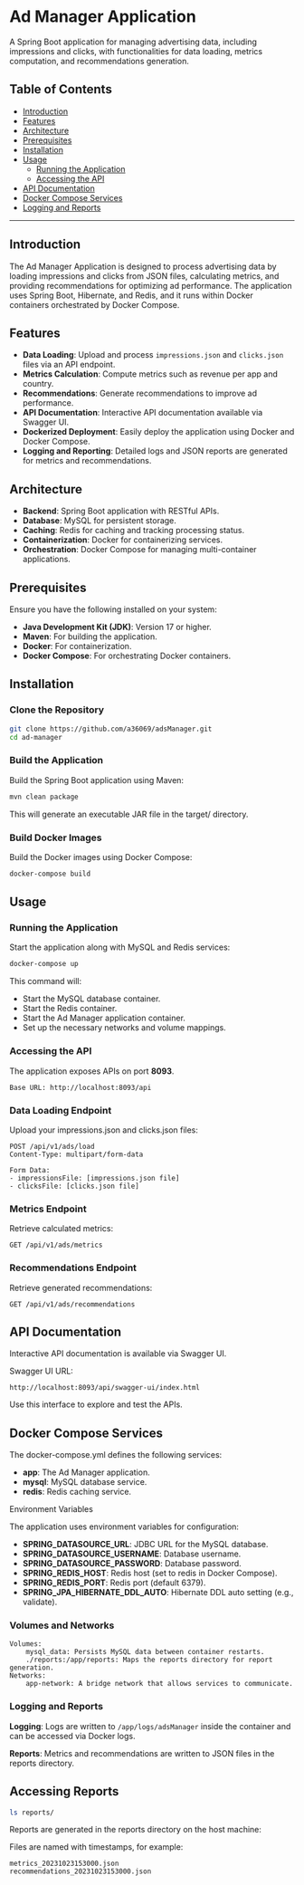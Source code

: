 # Ad Manager Application

A Spring Boot application for managing advertising data, including impressions and clicks, with functionalities for data loading, metrics computation, and recommendations generation.

## Table of Contents

- [Introduction](#introduction)
- [Features](#features)
- [Architecture](#architecture)
- [Prerequisites](#prerequisites)
- [Installation](#installation)
- [Usage](#usage)
    - [Running the Application](#running-the-application)
    - [Accessing the API](#accessing-the-api)
- [API Documentation](#api-documentation)
- [Docker Compose Services](#docker-compose-services)
- [Logging and Reports](#logging-and-reports)

---

## Introduction

The Ad Manager Application is designed to process advertising data by loading impressions and clicks from JSON files, calculating metrics, and providing recommendations for optimizing ad performance. The application uses Spring Boot, Hibernate, and Redis, and it runs within Docker containers orchestrated by Docker Compose.

## Features

- **Data Loading**: Upload and process `impressions.json` and `clicks.json` files via an API endpoint.
- **Metrics Calculation**: Compute metrics such as revenue per app and country.
- **Recommendations**: Generate recommendations to improve ad performance.
- **API Documentation**: Interactive API documentation available via Swagger UI.
- **Dockerized Deployment**: Easily deploy the application using Docker and Docker Compose.
- **Logging and Reporting**: Detailed logs and JSON reports are generated for metrics and recommendations.

## Architecture

- **Backend**: Spring Boot application with RESTful APIs.
- **Database**: MySQL for persistent storage.
- **Caching**: Redis for caching and tracking processing status.
- **Containerization**: Docker for containerizing services.
- **Orchestration**: Docker Compose for managing multi-container applications.

## Prerequisites

Ensure you have the following installed on your system:

- **Java Development Kit (JDK)**: Version 17 or higher.
- **Maven**: For building the application.
- **Docker**: For containerization.
- **Docker Compose**: For orchestrating Docker containers.

## Installation

### Clone the Repository

```bash
git clone https://github.com/a36069/adsManager.git
cd ad-manager
```

### Build the Application

Build the Spring Boot application using Maven:

```bash
mvn clean package
```

This will generate an executable JAR file in the target/ directory.

### Build Docker Images

Build the Docker images using Docker Compose:

```bash
docker-compose build
```

## Usage

### Running the Application

Start the application along with MySQL and Redis services:
```bash
docker-compose up
```

This command will:

*  Start the MySQL database container.
*  Start the Redis container.
*  Start the Ad Manager application container.
*  Set up the necessary networks and volume mappings.

### Accessing the API

The application exposes APIs on port **8093**.

    Base URL: http://localhost:8093/api

### Data Loading Endpoint

Upload your impressions.json and clicks.json files:

```
POST /api/v1/ads/load
Content-Type: multipart/form-data

Form Data:
- impressionsFile: [impressions.json file]
- clicksFile: [clicks.json file]
```

### Metrics Endpoint

Retrieve calculated metrics:

`GET /api/v1/ads/metrics`

### Recommendations Endpoint

Retrieve generated recommendations:

`GET /api/v1/ads/recommendations`

## API Documentation

Interactive API documentation is available via Swagger UI.

Swagger UI URL:

`http://localhost:8093/api/swagger-ui/index.html
`

Use this interface to explore and test the APIs.

## Docker Compose Services

The docker-compose.yml defines the following services:

* **app**: The Ad Manager application.
* **mysql**: MySQL database service.
* **redis**: Redis caching service.

Environment Variables

The application uses environment variables for configuration:

- **SPRING_DATASOURCE_URL**: JDBC URL for the MySQL database.
- **SPRING_DATASOURCE_USERNAME**: Database username.
- **SPRING_DATASOURCE_PASSWORD**: Database password.
- **SPRING_REDIS_HOST**: Redis host (set to redis in Docker Compose).
- **SPRING_REDIS_PORT**: Redis port (default 6379).
- **SPRING_JPA_HIBERNATE_DDL_AUTO**: Hibernate DDL auto setting (e.g., validate).

### Volumes and Networks

    Volumes:
        mysql_data: Persists MySQL data between container restarts.
        ./reports:/app/reports: Maps the reports directory for report generation.
    Networks:
        app-network: A bridge network that allows services to communicate.

### Logging and Reports

**Logging**: Logs are written to `/app/logs/adsManager` inside the container and can be accessed via Docker logs.

**Reports**: Metrics and recommendations are written to JSON files in the reports directory.

## Accessing Reports

```bash 
ls reports/
```
Reports are generated in the reports directory on the host machine:

Files are named with timestamps, for example:

    metrics_20231023153000.json
    recommendations_20231023153000.json
